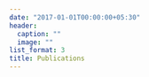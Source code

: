 ```yaml
---
date: "2017-01-01T00:00:00+05:30"
header:
  caption: ""
  image: ""
list_format: 3
title: Publications
---
```

